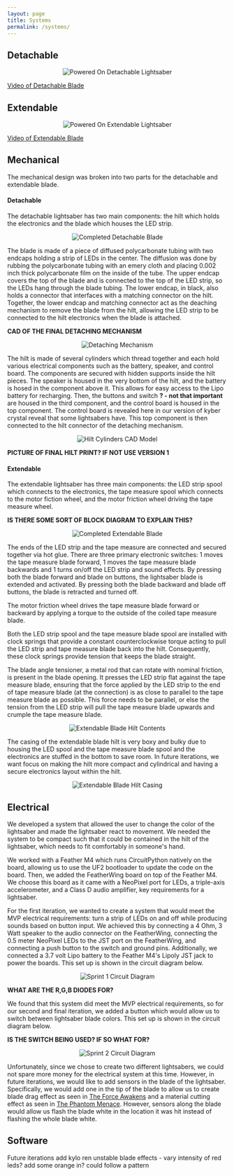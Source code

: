 ```yaml
---
layout: page
title: Systems
permalink: /systems/
---
```


## Detachable
<p align="center">
  <img src="../Photos!/finalDetachableOnDark.jpg" alt="Powered On Detachable Lightsaber">
</p>

[Video of Detachable Blade]()

## Extendable
<p align="center">
  <img src="../Photos!/finalExtendableOnDark.jpg" alt="Powered On Extendable Lightsaber">
</p>

[Video of Extendable Blade]()

## Mechanical
The mechanical design was broken into two parts for the detachable and extendable blade.

#### Detachable

The detachable lightsaber has two main components: the hilt which holds the electronics and the blade which houses the LED strip.

<p align="center">
  <img src="../Photos!/" alt="Completed Detachable Blade">
</p>

The blade is made of a piece of diffused polycarbonate tubing with two endcaps holding a strip of LEDs in the center. The diffusion was done by rubbing the polycarbonate tubing with an emery cloth and placing 0.002 inch thick polycarbonate film on the inside of the tube. The upper endcap covers the top of the blade and is connected to the top of the LED strip, so the LEDs hang through the blade tubing. The lower endcap, in black, also holds a connector that interfaces with a matching connector on the hilt. Together, the lower endcap and matching connector act as the deaching mechanism to remove the blade from the hilt, allowing the LED strip to be connected to the hilt electronics when the blade is attached.

**CAD OF THE FINAL DETACHING MECHANISM**

<p align="center">
  <img src="../Photos!/sprint3detachablev7.jpg" alt="Detaching Mechanism">
</p>
 
The hilt is made of several cylinders which thread together and each hold various electrical components such as the battery, speaker, and control board. The components are secured with hidden supports inside the hilt pieces. The speaker is housed in the very bottom of the hilt, and the battery is hosed in the component above it. This allows for easy access to the Lipo battery for recharging. Then, the buttons and switch **? - not that important** are housed in the third component, and the control board is housed in the top component. The control board is revealed here in our version of kyber crystal reveal that some lightsabers have. This top component is then connected to the hilt connector of the detaching mechanism.

 <p align="center">
  <img src="../Photos!/FullCAD2.PNG" alt="Hilt Cylinders CAD Model">
</p>

**PICTURE OF FINAL HILT PRINT? IF NOT USE VERSION 1**

#### Extendable

The extendable lightsaber has three main components: the LED strip spool which connects to the electronics, the tape measure spool which connects to the motor fiction wheel, and the motor friction wheel driving the tape measure wheel.

**IS THERE SOME SORT OF BLOCK DIAGRAM TO EXPLAIN THIS?**

<p align="center">
  <img src="../Photos!/finalAssembledExtendable.jpg" alt="Completed Extendable Blade">
</p>

The ends of the LED strip and the tape measure are connected and secured together via hot glue. There are three primary electronic switches: 1 moves the tape measure blade forward, 1 moves the tape measure blade backwards and 1 turns on/off the LED strip and sound effects. By pressing both the blade forward and blade on buttons, the lightsaber blade is extended and activated. By pressing both the blade backward and blade off buttons, the blade is retracted and turned off. 

The motor friction wheel drives the tape measure blade forward or backward by applying a torque to the outside of the coiled tape measure blade.

Both the LED strip spool and the tape measure blade spool are installed with clock springs that provide a constant counterclockwise torque acting to pull the LED strip and tape measure blade back into the hilt. Consequently, these clock springs provide tension that keeps the blade straight.

The blade angle tensioner, a metal rod that can rotate with nominal friction, is present in the blade opening. It presses the LED strip flat against the tape measure blade, ensuring that the force applied by the LED strip to the end of tape measure blade (at the connection) is as close to parallel to the tape measure blade as possible. This force needs to be parallel, or else the tension from the LED strip will pull the tape measure blade upwards and crumple the tape measure blade. 

<p align="center">
  <img src="../Photos!/extendableHiltContents.jpg" alt="Extendable Blade Hilt Contents">
</p>

The casing of the extendable blade hilt is very boxy and bulky due to housing the LED spool and the tape measure blade spool and the electronics are stuffed in the bottom to save room. In future iterations, we want focus on making the hilt more compact and cylindrical and having a secure electronics layout within the hilt.

<p align="center">
  <img src="../Photos!/sprint3extendablecad.png" alt="Extendable Blade Hilt Casing">
</p>

## Electrical
We developed a system that allowed the user to change the color of the lightsaber and made the lightsaber react to movement. We needed the system to be compact such that it could be contained in the hilt of the lightsaber, which needs to fit comfortably in someone's hand.

We worked with a Feather M4 which runs CircuitPython natively on the board, allowing us to use the UF2 bootloader to update the code on the board. Then, we added the FeatherWing board on top of the Feather M4. We choose this board as it came with a NeoPixel port for LEDs, a triple-axis accelerometer, and a Class D audio amplifier, key requirements for a lightsaber.

For the first iteration, we wanted to create a system that would meet the MVP electrical requirements: turn a strip of LEDs on and off while producing sounds based on button input. We achieved this by connecting a 4 Ohm, 3 Watt speaker to the audio connector on the FeatherWing, connecting the 0.5 meter NeoPixel LEDs to the JST port on the FeatherWing, and connecting a push button to the switch and ground pins. Additionally, we connected a 3.7 volt Lipo battery to the Feather M4's Lipoly JST jack to power the boards. This set up is shown in the circuit diagram below.

<p align="center">
  <img src="../Photos!/sprint1electrical.jpg" alt="Sprint 1 Circuit Diagram">
</p>

**WHAT ARE THE R,G,B DIODES FOR?**

We found that this system did meet the MVP electrical requirements, so for our second and final iteration, we added a button which would allow us to switch between lightsaber blade colors. This set up is shown in the circuit diagram below.

**IS THE SWITCH BEING USED? IF SO WHAT FOR?**

<p align="center">
  <img src="../Photos!/sprint2electrical.png" alt="Sprint 2 Circuit Diagram">
</p>

Unfortunately, since we chose to create two different lightsabers, we could not spare more money for the electrical system at this time. However, in future iterations, we would like to add sensors in the blade of the lightsaber. Specifically, we would add one in the tip of the blade to allow us to create blade drag effect as seen in [The Force Awakens](https://youtu.be/FJTz-ahXyyI?t=247) and a material cutting effect as seen in [The Phantom Menace](https://youtu.be/K48M2S7bkSA?t=1). However, sensors along the blade would allow us flash the blade white in the location it was hit instead of flashing the whole blade white.

## Software

Future iterations add kylo ren unstable blade effects - vary intensity of red leds? add some orange in? could follow a pattern 